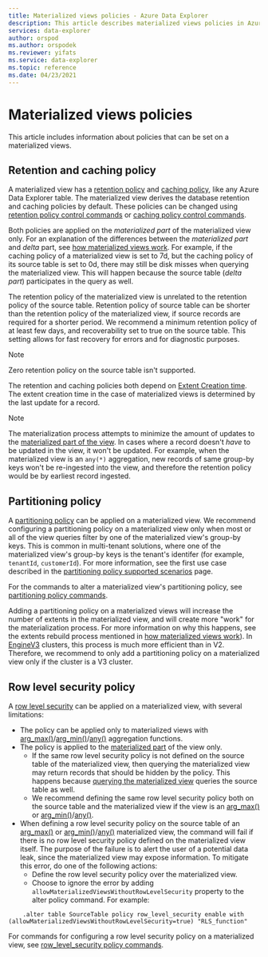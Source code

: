 ```yaml
---
title: Materialized views policies - Azure Data Explorer
description: This article describes materialized views policies in Azure Data Explorer.
services: data-explorer
author: orspod
ms.author: orspodek
ms.reviewer: yifats
ms.service: data-explorer
ms.topic: reference
ms.date: 04/23/2021
---
```


# Materialized views policies

This article includes information about policies that can be set on a materialized views.

## Retention and caching policy

A materialized view has a [retention policy](../retentionpolicy.md) and [caching policy](../cachepolicy.md), like any Azure Data Explorer table. The materialized view derives the database retention and caching policies by default. These policies can be changed using [retention policy control commands](../retention-policy.md) or [caching policy control commands](../cache-policy.md).

Both policies are applied on the *materialized part* of the materialized view only.  For an explanation of the differences between the *materialized part* and *delta* part, see [how materialized views work](materialized-view-overview.md#how-materialized-views-work). For example, if the caching policy of a materialized view is set to 7d, but the caching policy of its source table is set to 0d, there may still be disk misses when querying the materialized view. This will happen because the source table (*delta part*) participates in the query as well.

The retention policy of the materialized view is unrelated to the retention policy of the source table. Retention policy of source table can be shorter than the retention policy of the materialized view, if source records are required for a shorter period. We recommend a minimum retention policy of at least few days, and recoverability set to true on the source table. This setting allows for fast recovery for errors and for diagnostic purposes.

> [!NOTE]
> Zero retention policy on the source table isn't supported.

The retention and caching policies both depend on [Extent Creation time](../extents-overview.md#extent-creation-time). The extent creation time in the case of materialized views is determined by the last update for a record.

> [!NOTE]
> The materialization process attempts to minimize the amount of updates to the [materialized part of the view](materialized-view-overview.md#how-materialized-views-work). In cases where a record doesn't _have_ to be updated in the view, it won't be updated. For example, when the materialized view is an `any(*)` aggregation, new records of same group-by keys won't be re-ingested into the view, and therefore the retention policy would be by earliest record ingested.

## Partitioning policy

A [partitioning policy](../partitioningpolicy.md) can be applied on a materialized view. We recommend configuring a partitioning policy on a materialized view only when most or all of the view queries filter by one of the materialized view's group-by keys. This is common in multi-tenant solutions, where one of the materialized view's group-by keys is the tenant's identifer (for example, `tenantId`, `customerId`). For more information, see the first use case described in the [partitioning policy supported scenarios](../partitioningpolicy.md#supported-scenarios) page.

For the commands to alter a materialized view's partitioning policy, see [partitioning policy commands](../partitioning-policy.md#alter-and-alter-merge-policy).

Adding a partitioning policy on a materialized views will increase the number of extents in the materialized view, and will create more "work" for the materialization process. For more information on why this happens, see the extents rebuild process mentioned in [how materialized views work](materialized-view-overview.md#how-materialized-views-work)). In [EngineV3](../../../engine-v3.md) clusters, this process is much more efficient than in V2. Therefore, we recommend to only add a partitioning policy on a materialized view only if the cluster is a V3 cluster.

## Row level security policy

A [row level security](../rowlevelsecuritypolicy.md) can be applied on a materialized view, with several limitations:

* The policy can be applied only to materialized views with [arg_max()](../../query/arg-max-aggfunction.md)/[arg_min()](../../query/arg-min-aggfunction.md)/[any()](../../query/any-aggfunction.md) aggregation functions.
* The policy is applied to the [materialized part](materialized-view-overview.md#how-materialized-views-work) of the view only.
  * If the same row level security policy is not defined on the source table of the materialized view, then querying the materialized view may return records that should be hidden by the policy. This happens because [querying the materialized view](materialized-view-overview.md#materialized-views-queries) queries the source table as well.
  * We recommend defining the same row level security policy both on the source table and the materialized view if the view is an [arg_max()](../../query/arg-max-aggfunction.md) or [arg_min()](../../query/arg-min-aggfunction.md)/[any()](../../query/any-aggfunction.md).
* When defining a row level security policy on the source table of an [arg_max()](../../query/arg-max-aggfunction.md) or [arg_min()](../../query/arg-min-aggfunction.md)/[any()](../../query/any-aggfunction.md) materialized view, the command will fail if there is no row level security policy defined on the materialized view itself. The purpose of the failure is to alert the user of a potential data leak, since the materialized view may expose information. To mitigate this error, do one of the following actions:
  * Define the row level security policy over the materialized view.
  * Choose to ignore the error by adding `allowMaterializedViewsWithoutRowLevelSecurity` property to the alter policy command. For example:

```kusto
    .alter table SourceTable policy row_level_security enable with (allowMaterializedViewsWithoutRowLevelSecurity=true) "RLS_function"
```

For commands for configuring a row level security policy on a materialized view, see [row_level_security policy commands](../row-level-security-policy.md).
